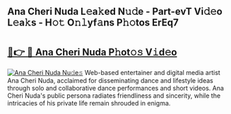 ## Ana Cheri Nuda L𝚎a𝚔ed N𝚞𝚍e - Part-evT Vi𝚍𝚎o L𝚎a𝚔s - H𝚘𝚝 O𝚗𝚕yf𝚊ns P𝚑𝚘tos ErEq7

# <h2><a href="http://kfbpq3.oniu.top/?m=Ana+Cheri+Nuda">🔗👉 🔴 Ana Cheri Nuda P𝚑ot𝚘𝚜 V𝚒d𝚎o</a></h2>

[![Ana Cheri Nuda Nu𝚍e𝚜](https://i.imgur.com/0qMVB7G.gif)](http://kfbpq3.oniu.top/?m=Ana+Cheri+Nuda)
Web-based entertainer and digital media artist Ana Cheri Nuda, acclaimed for disseminating dance and lifestyle ideas through solo and collaborative dance performances and short videos. Ana Cheri Nuda's public persona radiates friendliness and sincerity, while the intricacies of his private life remain shrouded in enigma.  
